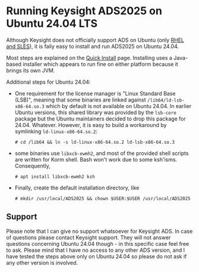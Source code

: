 # Running Keysight ADS2025 on Ubuntu 24.04 LTS

Although Keysight does not officially support ADS on Ubuntu (only [RHEL and SLES](https://docs.keysight.com/display/support/ADS%20Supported%20Platforms)), it is faily easy to install and run ADS2025 on Ubuntu 24.04. 

Most steps are explained on the [Quick Install](https://docs.keysight.com/display/engdocads/ADS+2025+Quick+Install-Linux) page. Installing uses a Java-based installer which appears to run fine on either platform because it brings its own JVM. 

Additional steps for Ubuntu 24.04: 

* One requirement for the license manager is "Linux Standard Base (LSB)", meaning that some binaries are linked against `/lib64/ld-lsb-x86-64.so.3` which by default is not available on Ubuntu 24.04. In earlier Ubuntu versions, this shared library was provided by the `lsb-core`  package but the Ubuntu maintainers decided to drop this package for 24.04. Whatever. However, it is easy to build a workaround by symlinking `ld-linux-x86-64.so.2`:

    `# cd /lib64 && ln -s ld-linux-x86-64.so.2 ld-lsb-x86-64.so.3`

* some binaries use `libxcb-ewmh2`, and most of the provided shell scripts are written for Korm shell. Bash won't work due to some ksh'isms. Consequently, 

    `# apt install libxcb-ewmh2 ksh`

* Finally, create the default installation directory, like

    `# mkdir /usr/local/ADS2025 && chown $USER:$USER /usr/local/ADS2025`








## Support

Please note that I can give no support whatsoever for Keysight ADS. In case of questions please contact Keysight support. They will not answer questions concerning Ubuntu 24.04 though - in this specific case feel free to ask.  Please mind that I have no access to any other ADS version, and I have tested the steps above only on Ubuntu 24.04 so please do not ask if any other version is involved. 